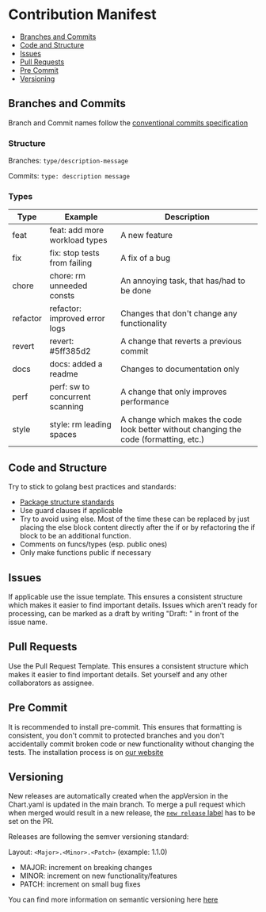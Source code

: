 # Contribution Manifest

- [Branches and Commits](#branches-and-commits)
- [Code and Structure](#code-and-structure)
- [Issues](#issues)
- [Pull Requests](#pull-requests)
- [Pre Commit](#pre-commit)
- [Versioning](#versioning)

## Branches and Commits

Branch and Commit names follow the [conventional commits specification](https://www.conventionalcommits.org/en/v1.0.0/)

### Structure

Branches:
`type/description-message`

Commits:
`type: description message`

### Types

| Type     | Example                         | Description                                                                            |
| -------- | ------------------------------- | -------------------------------------------------------------------------------------- |
| feat     | feat: add more workload types   | A new feature                                                                          |
| fix      | fix: stop tests from failing    | A fix of a bug                                                                         |
| chore    | chore: rm unneeded consts       | An annoying task, that has/had to be done                                              |
| refactor | refactor: improved error logs   | Changes that don't change any functionality                                            |
| revert   | revert: #5ff385d2               | A change that reverts a previous commit                                                |
| docs     | docs: added a readme            | Changes to documentation only                                                          |
| perf     | perf: sw to concurrent scanning | A change that only improves performance                                                |
| style    | style: rm leading spaces        | A change which makes the code look better without changing the code (formatting, etc.) |

## Code and Structure

Try to stick to golang best practices and standards:

<!-- keep this list updated every time someone opens a pr with best practice issues  -->

- [Package structure standards](https://github.com/golang-standards/project-layout)
- Use guard clauses if applicable
- Try to avoid using else. Most of the time these can be replaced by just placing the else block content directly after the if or by refactoring the if block to be an additional function.
- Comments on funcs/types (esp. public ones)
- Only make functions public if necessary

## Issues

If applicable use the issue template. This ensures a consistent structure which makes it easier to find important details.
Issues which aren't ready for processing, can be marked as a draft by writing "Draft: " in front of the issue name.

## Pull Requests

Use the Pull Request Template. This ensures a consistent structure which makes it easier to find important details.
Set yourself and any other collaborators as assignee.

## Pre Commit

It is recommended to install pre-commit. This ensures that formatting is consistent, you don't commit to protected branches and you don't accidentally commit broken code or new functionality without changing the tests. The installation process is on [our website](https://caas-team.github.io/GoKubeDownscaler/guides/developing#setting-up-pre-commit)

## Versioning

New releases are automatically created when the appVersion in the Chart.yaml is updated in the main branch. To merge a pull request which when merged would result in a new release, the [`new release` label](https://github.com/caas-team/GoKubeDownscaler/labels/new%20release) has to be set on the PR.

Releases are following the semver versioning standard:

Layout: `<Major>.<Minor>.<Patch>` (example: 1.1.0)

- MAJOR: increment on breaking changes
- MINOR: increment on new functionality/features
- PATCH: increment on small bug fixes

You can find more information on semantic versioning here [here](https://semver.org/)
